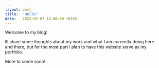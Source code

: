 ```yaml
---
layout: post
title:  "Hello"
date:   2023-04-07 12:00:00 +0100
---
```


Welcome to my blog!

Ill share some thoughts about my work and what I am currently doing here and there, but for the most part I plan to have this website serve as my portfolio.

More to come soon!